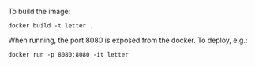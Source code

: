To build the image:

```
docker build -t letter .
```

When running, the port 8080 is exposed from the docker.
To deploy, e.g.:

```
docker run -p 8080:8080 -it letter
```


